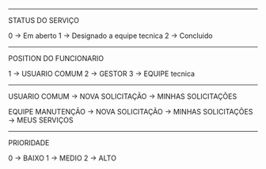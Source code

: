 ***************************************
STATUS DO SERVIÇO

0 -> Em aberto
1 -> Designado a equipe tecnica
2 -> Concluido

***************************************

POSITION DO FUNCIONARIO

1 -> USUARIO COMUM
2 -> GESTOR
3 -> EQUIPE tecnica

***************************************

USUARIO COMUM
    -> NOVA SOLICITAÇÃO
    -> MINHAS SOLICITAÇÕES

EQUIPE MANUTENÇÃO
    -> NOVA SOLICITAÇÃO
    -> MINHAS SOLICITAÇÕES
    -> MEUS SERVIÇOS
    

**************************************

PRIORIDADE

0 -> BAIXO
1 -> MEDIO
2 -> ALTO